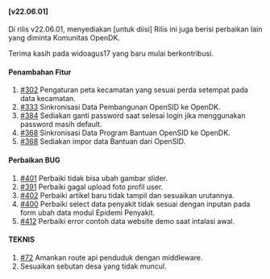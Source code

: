 #### [v22.06.01]

Di rilis v22.06.01, menyediakan [untuk diisi] Rilis ini juga berisi perbaikan lain yang diminta Komunitas OpenDK.

Terima kasih pada widoagus17 yang baru mulai berkontribusi.


#### Penambahan Fitur
1. [#302](https://github.com/OpenSID/OpenDK/issues/302) Pengaturan peta kecamatan yang sesuai perda setempat pada data kecamatan.
2. [#333](https://github.com/OpenSID/OpenDK/issues/333) Sinkronisasi Data Pembangunan OpenSID ke OpenDK.
3. [#384](https://github.com/OpenSID/OpenDK/issues/384) Sediakan ganti password saat selesai login jika menggunakan password masih default.
4. [#368](https://github.com/OpenSID/OpenDK/issues/368) Sinkronisasi Data Program Bantuan OpenSID ke OpenDK.
5. [#368](https://github.com/OpenSID/OpenDK/issues/368) Sediakan impor data Bantuan dari OpenSID.


#### Perbaikan BUG
1. [#401](https://github.com/OpenSID/OpenDK/issues/401) Perbaiki tidak bisa ubah gambar slider. 
2. [#391](https://github.com/OpenSID/OpenDK/issues/391) Perbaiki gagal upload foto profil user.
3. [#402](https://github.com/OpenSID/OpenDK/issues/402) Perbaiki artikel baru tidak tampil dan sesuaikan urutannya.
4. [#400](https://github.com/OpenSID/OpenDK/issues/400) Perbaiki select data penyakit tidak sesuai dengan inputan pada form ubah data modul Epidemi Penyakit.
5. [#412](https://github.com/OpenSID/OpenDK/issues/412) Perbaiki error contoh data website demo saat intalasi awal.


#### TEKNIS
1. [#72](https://github.com/OpenSID/OpenDK/issues/72) Amankan route api penduduk dengan middleware.
2. Sesuaikan sebutan desa yang tidak muncul.
